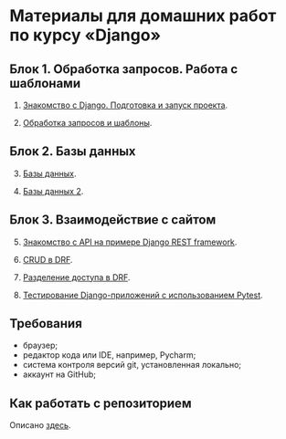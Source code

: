 # Материалы для домашних работ по курсу «Django»

## Блок 1. Обработка запросов. Работа с шаблонами

1. [Знакомство с Django. Подготовка и запуск проекта](1.%20%D0%97%D0%BD%D0%B0%D0%BA%D0%BE%D0%BC%D1%81%D1%82%D0%B2%D0%BE%20%D1%81%20Django.%20%D0%9F%D0%BE%D0%B4%D0%B3%D0%BE%D1%82%D0%BE%D0%B2%D0%BA%D0%B0%20%D0%B8%20%D0%B7%D0%B0%D0%BF%D1%83%D1%81%D0%BA%20%D0%BF%D1%80%D0%BE%D0%B5%D0%BA%D1%82%D0%B0/).

2. [Обработка запросов и шаблоны](2.%20%D0%9E%D0%B1%D1%80%D0%B0%D0%B1%D0%BE%D1%82%D0%BA%D0%B0%20%D0%B7%D0%B0%D0%BF%D1%80%D0%BE%D1%81%D0%BE%D0%B2%20%D0%B8%20%D1%88%D0%B0%D0%B1%D0%BB%D0%BE%D0%BD%D1%8B/).

## Блок 2. Базы данных

3. [Базы данных](3.%20%D0%A0%D0%B0%D0%B1%D0%BE%D1%82%D0%B0%20%D1%81%20ORM/).

4. [Базы данных 2](4.%20%D0%A0%D0%B0%D0%B1%D0%BE%D1%82%D0%B0%20%D1%81%20ORM%20(2%20%D1%87%D0%B0%D1%81%D1%82%D1%8C)/).

## Блок 3. Взаимодействие с сайтом

5. [Знакомство с API на примере Django REST framework](5.%20%D0%97%D0%BD%D0%B0%D0%BA%D0%BE%D0%BC%D1%81%D1%82%D0%B2%D0%BE%20%D1%81%20API%20%D0%BD%D0%B0%20%D0%BF%D1%80%D0%B8%D0%BC%D0%B5%D1%80%D0%B5%20Django%20REST%20framework/).

6. [CRUD в DRF](6.%20CRUD%20%D0%B2%20DRF/).

7. [Разделение доступа в DRF](7.%20%D0%A0%D0%B0%D0%B7%D0%B4%D0%B5%D0%BB%D0%B5%D0%BD%D0%B8%D0%B5%20%D0%B4%D0%BE%D1%81%D1%82%D1%83%D0%BF%D0%B0%20%D0%B2%20DRF/).

8. [Тестирование Django-приложений с использованием Pytest](8.%20%D0%A2%D0%B5%D1%81%D1%82%D0%B8%D1%80%D0%BE%D0%B2%D0%B0%D0%BD%D0%B8%D0%B5%20Django-%D0%BF%D1%80%D0%B8%D0%BB%D0%BE%D0%B6%D0%B5%D0%BD%D0%B8%D0%B9%20%D1%81%20%D0%B8%D1%81%D0%BF%D0%BE%D0%BB%D1%8C%D0%B7%D0%BE%D0%B2%D0%B0%D0%BD%D0%B8%D0%B5%D0%BC%20Pytest/).

## Требования

- браузер;
- редактор кода или IDE, например, Pycharm;
- система контроля версий git, установленная локально;
- аккаунт на GitHub;

## Как работать с репозиторием

Описано [здесь](./HOW_TO_WORK.md).
